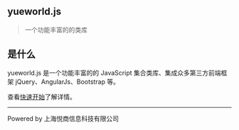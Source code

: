 ## yueworld.js

> 一个功能丰富的的类库

## 是什么
yueworld.js 是一个功能丰富的的 JavaScript 集合类库、集成众多第三方前端框架 jQuery、AngularJs、Bootstrap 等。

查看[快速开始](quickstart.md)了解详情。

* * ** *
Powered by 上海悦商信息科技有限公司
